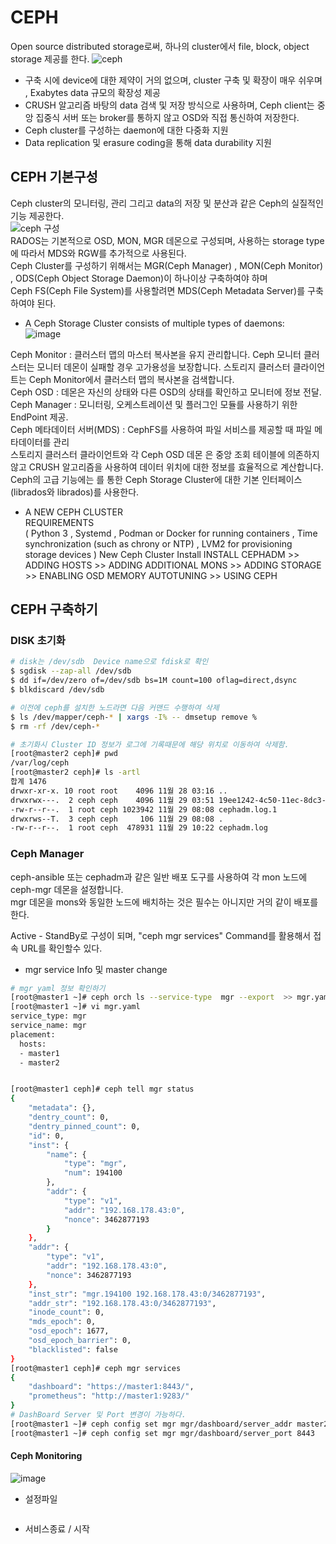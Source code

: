 # CEPH  

Open source distributed storage로써,  하나의 cluster에서  file, block, object storage 제공를 한다.
![ceph](https://user-images.githubusercontent.com/39255123/143794465-bb1d78c6-f664-4929-ab0e-dbe22e803118.PNG)  
- 구축 시에 device에 대한 제약이 거의 없으며, cluster 구축 및 확장이 매우 쉬우며 , Exabytes data 규모의 확장성 제공   
- CRUSH 알고리즘 바탕의 data 검색 및 저장 방식으로 사용하며,  Ceph client는 중앙 집중식 서버 또는 broker를 통하지 않고 OSD와  직접 통신하여 저장한다.
- Ceph cluster를 구성하는 daemon에 대한 다중화 지원  
- Data replication 및 erasure coding을 통해 data durability 지원  

##	CEPH  기본구성  
Ceph cluster의 모니터링, 관리 그리고 data의 저장 및 분산과 같은 Ceph의 실질적인 기능 제공한다.  
![ceph 구성](https://user-images.githubusercontent.com/39255123/143794034-dc018528-9e94-4d8f-b9f9-9cc2a7c71d79.PNG)  
RADOS는 기본적으로 OSD, MON, MGR 데몬으로 구성되며, 사용하는 storage type에  따라서 MDS와 RGW를 추가적으로 사용된다.  
Ceph Cluster를 구성하기 위해서는  MGR(Ceph Manager) , MON(Ceph Monitor) , ODS(Ceph Object Storage Daemon)이 하나이상 구축하여야 하며  
  Ceph FS(Ceph File System)를 사용할려면 MDS(Ceph Metadata Server)를 구축하여야 된다.  
  
  
* A Ceph Storage Cluster consists of multiple types of daemons:  
![image](https://user-images.githubusercontent.com/39255123/143796525-55b2af37-be01-4af9-9fc9-ef20b084d326.png)

Ceph Monitor : 클러스터 맵의 마스터 복사본을 유지 관리합니다. Ceph 모니터 클러스터는 모니터 데몬이 실패할 경우 고가용성을 보장합니다. 
               스토리지 클러스터 클라이언트는 Ceph Monitor에서 클러스터 맵의 복사본을 검색합니다.  
Ceph OSD : 데몬은 자신의 상태와 다른 OSD의 상태를 확인하고 모니터에 정보 전달.  
Ceph Manager : 모니터링, 오케스트레이션 및 플러그인 모듈를 사용하기 위한 EndPoint 제공.  
Ceph 메타데이터 서버(MDS) : CephFS를 사용하여 파일 서비스를 제공할 때 파일 메타데이터를 관리    
스토리지 클러스터 클라이언트와 각 Ceph OSD 데몬 은 중앙 조회 테이블에 의존하지 않고 CRUSH 알고리즘을 사용하여 데이터 위치에 대한 정보를 효율적으로 계산합니다.  
Ceph의 고급 기능에는 를 통한 Ceph Storage Cluster에 대한 기본 인터페이스(librados와 librados)를 사용한다.  

* A NEW CEPH CLUSTER  
REQUIREMENTS  
( Python 3 , Systemd , Podman or Docker for running containers , Time synchronization (such as chrony or NTP) , LVM2 for provisioning storage devices )
New Ceph Cluster Install 
INSTALL CEPHADM >> ADDING HOSTS >> ADDING ADDITIONAL MONS >> ADDING STORAGE >> ENABLING OSD MEMORY AUTOTUNING >> USING CEPH 




##	CEPH  구축하기  
### DISK 초기화

```bash
# disk는 /dev/sdb  Device name으로 fdisk로 확인
$ sgdisk --zap-all /dev/sdb  
$ dd if=/dev/zero of=/dev/sdb bs=1M count=100 oflag=direct,dsync
$ blkdiscard /dev/sdb

# 이전에 ceph를 설치한 노드라면 다음 커맨드 수행하여 삭제
$ ls /dev/mapper/ceph-* | xargs -I% -- dmsetup remove %
$ rm -rf /dev/ceph-*

# 초기화시 Cluster ID 정보가 로그에 기록때문에 해당 위치로 이동하여 삭제함.
[root@master2 ceph]# pwd
/var/log/ceph
[root@master2 ceph]# ls -artl
합계 1476
drwxr-xr-x. 10 root root    4096 11월 28 03:16 ..
drwxrwx---.  2 ceph ceph    4096 11월 29 03:51 19ee1242-4c50-11ec-8dc3-6cae8b5ee7d0
-rw-r--r--.  1 root ceph 1023942 11월 29 08:08 cephadm.log.1
drwxrws--T.  3 ceph ceph     106 11월 29 08:08 .
-rw-r--r--.  1 root ceph  478931 11월 29 10:22 cephadm.log
```  

### Ceph Manager 
ceph-ansible 또는 cephadm과 같은 일반 배포 도구를 사용하여 각 mon 노드에 ceph-mgr 데몬을 설정합니다.  
mgr 데몬을 mons와 동일한 노드에 배치하는 것은 필수는 아니지만 거의 같이 배포를 한다. 


Active - StandBy로 구성이 되며, "ceph mgr services"  Command를 활용해서 접속 URL를 확인할수 있다.


* mgr service Info 및 master change
```bash
# mgr yaml 정보 확인하기 
[root@master1 ~]# ceph orch ls --service-type  mgr --export  >> mgr.yaml
[root@master1 ~]# vi mgr.yaml
service_type: mgr
service_name: mgr
placement:
  hosts:
  - master1
  - master2


[root@master1 ceph]# ceph tell mgr status
{
    "metadata": {},
    "dentry_count": 0,
    "dentry_pinned_count": 0,
    "id": 0,
    "inst": {
        "name": {
            "type": "mgr",
            "num": 194100
        },
        "addr": {
            "type": "v1",
            "addr": "192.168.178.43:0",
            "nonce": 3462877193
        }
    },
    "addr": {
        "type": "v1",
        "addr": "192.168.178.43:0",
        "nonce": 3462877193
    },
    "inst_str": "mgr.194100 192.168.178.43:0/3462877193",
    "addr_str": "192.168.178.43:0/3462877193",
    "inode_count": 0,
    "mds_epoch": 0,
    "osd_epoch": 1677,
    "osd_epoch_barrier": 0,
    "blacklisted": false
}
[root@master1 ceph]# ceph mgr services
{
    "dashboard": "https://master1:8443/",
    "prometheus": "http://master1:9283/"
}
# DashBoard Server 및 Port 변경이 가능하다.
[root@master1 ~]# ceph config set mgr mgr/dashboard/server_addr master2
[root@master1 ~]# ceph config set mgr mgr/dashboard/server_port 8443

```

#### Ceph Monitoring
![image](https://user-images.githubusercontent.com/39255123/143828201-68d6c71c-ceff-4c22-a466-d4793d095549.PNG)




* 설정파일  
```bash

```  

* 서비스종료 / 시작  
``` bash

```  
